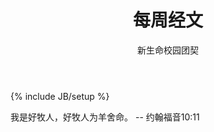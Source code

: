 ﻿---
layout: post
title: "每周经文"
description: ""
author: "新生命校园团契"
category: 经文分享
tags: [灵修]
---
{% include JB/setup %}

我是好牧人，好牧人为羊舍命。 -- 约翰福音10:11
